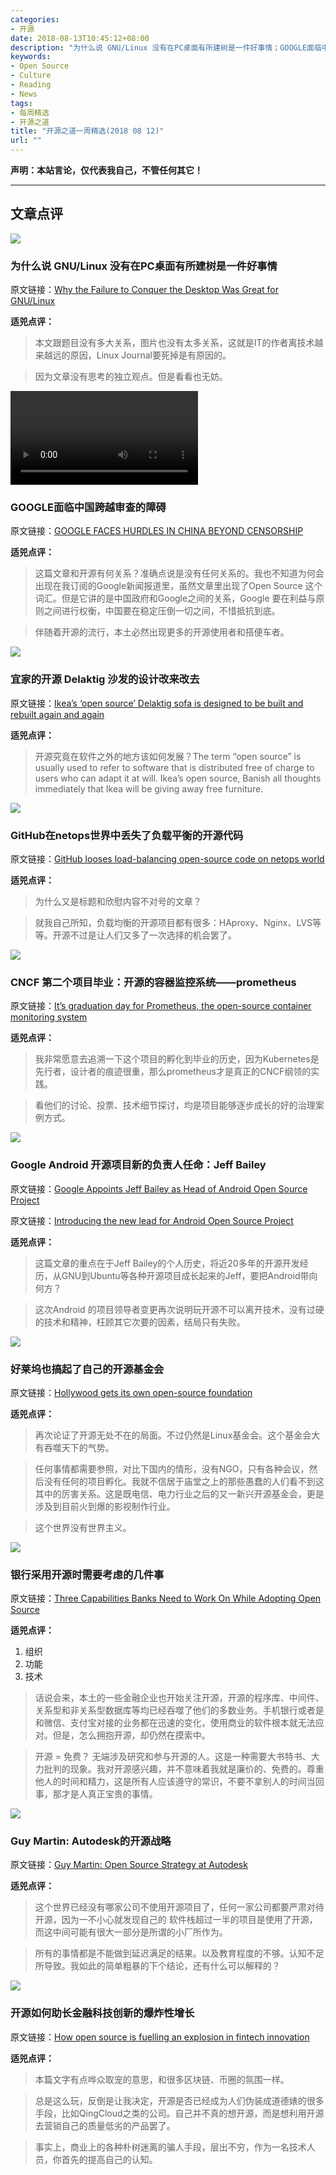```yaml
---
categories:
- 开源
date: 2018-08-13T10:45:12+08:00
description: "为什么说 GNU/Linux 没有在PC桌面有所建树是一件好事情；GOOGLE面临中国跨越审查的障碍；宜家的开源 Delaktig 沙发的设计改来改去；GitHub在netops世界中丢失了负载平衡的开源代码；CNCF 第二个项目毕业：开源的容器监控系统——prometheus；Google Android 开源项目新的负责人任命：Jeff Bailey；好莱坞也搞起了自己的开源基金会；银行采用开源时需要考虑的几件事；Guy Martin: Autodesk的开源战略；开源如何助长金融科技创新的爆炸性增长"
keywords:
- Open Source
- Culture
- Reading
- News
tags:
- 每周精选
- 开源之道
title: "开源之道一周精选(2018 08 12)"
url: ""
---
```

**声明：本站言论，仅代表我自己，不管任何其它！**

---

## 文章点评

![](https://www.linuxjournal.com/sites/default/files/styles/1700x1000/public/nodeimage/story/bigstock--193625041.jpg?itok=0xrGYktk)

### 为什么说 GNU/Linux 没有在PC桌面有所建树是一件好事情

原文链接：[Why the Failure to Conquer the Desktop Was Great for GNU/Linux](https://www.linuxjournal.com/content/why-failure-conquer-desktop-was-great-gnulinux)

**适兕点评：**

> 本文跟题目没有多大关系，图片也没有太多关系，这就是IT的作者离技术越来越远的原因，Linux Journal要死掉是有原因的。

> 因为文章没有思考的独立观点。但是看看也无妨。

![](https://media.wired.com/clips/5b6392cd17c26f0496f4d600/master/pass/lede.mp4)

### GOOGLE面临中国跨越审查的障碍

原文链接：[GOOGLE FACES HURDLES IN CHINA BEYOND CENSORSHIP](https://www.wired.com/story/google-faces-hurdles-in-china-beyond-censorship/)

**适兕点评：**

> 这篇文章和开源有何关系？准确点说是没有任何关系的。我也不知道为何会出现在我订阅的Google新闻报道里，虽然文章里出现了Open Source 这个词汇。但是它讲的是中国政府和Google之间的关系，Google 要在利益与原则之间进行权衡，中国要在稳定压倒一切之间，不惜抵抗到底。

> 伴随着开源的流行，本土必然出现更多的开源使用者和搭便车者。

![](https://cdn.newsapi.com.au/image/v1/51f51cf49d5988bdba0f2b75dd0cd0d9?width=650)

### 宜家的开源 Delaktig 沙发的设计改来改去

原文链接：[Ikea’s ‘open source’ Delaktig sofa is designed to be built and rebuilt again and again](https://www.news.com.au/finance/business/retail/ikeas-open-source-delaktig-sofa-is-designed-to-be-built-and-rebuilt-again-and-again/news-story/9b2f65ad2a572aeaab2abc9aa22b7e91)

**适兕点评：**

> 开源究竟在软件之外的地方该如何发展？The term “open source” is usually used to refer to software that is distributed free of charge to users who can adapt it at will. Ikea’s open source, Banish all thoughts immediately that Ikea will be giving away free furniture.


![](https://regmedia.co.uk/2018/08/09/glb_director_second_chance.png?x=648&y=326&infer_y=1)

### GitHub在netops世界中丢失了负载平衡的开源代码

原文链接：[GitHub looses load-balancing open-source code on netops world](https://www.theregister.co.uk/2018/08/09/github_load_balancing_director/)

**适兕点评：**

> 为什么又是标题和欣慰内容不对号的文章？

> 就我自己所知，负载均衡的开源项目都有很多：HAproxy、Nginx、LVS等等。开源不过是让人们又多了一次选择的机会罢了。

![](https://d15shllkswkct0.cloudfront.net/wp-content/blogs.dir/1/files/2018/07/unsplash-1.jpg)

### CNCF 第二个项目毕业：开源的容器监控系统——prometheus

原文链接：[It’s graduation day for Prometheus, the open-source container monitoring system](https://siliconangle.com/2018/08/09/prometheus-open-source-container-monitoring-system-exits-cncf-incubation/)

**适兕点评：**

> 我非常愿意去追溯一下这个项目的孵化到毕业的历史，因为Kubernetes是先行者，设计者的痕迹很重，那么prometheus才是真正的CNCF纲领的实践。

> 看他们的讨论、投票、技术细节探讨，均是项目能够逐步成长的好的治理案例方式。

![](https://i0.wp.com/beebom.com/wp-content/uploads/2018/08/bailey.jpg?w=640&ssl=1)


### Google Android 开源项目新的负责人任命：Jeff Bailey

原文链接：[Google Appoints Jeff Bailey as Head of Android Open Source Project](https://beebom.com/google-appoints-jeff-bailey-as-head-of-android-open-source-project-division/)

原文链接：[Introducing the new lead for Android Open Source Project](https://opensource.googleblog.com/2018/08/introducing-new-lead-for-android.html)

**适兕点评：**

> 这篇文章的重点在于Jeff Bailey的个人历史，将近20多年的开源开发经历，从GNU到Ubuntu等各种开源项目成长起来的Jeff，要把Android带向何方？

> 这次Android 的项目领导者变更再次说明玩开源不可以离开技术，没有过硬的技术和精神，枉顾其它次要的因素，结局只有失败。

![](https://techcrunch.com/wp-content/uploads/2018/02/gettyimages-645751332.jpg?w=1390&crop=1)

### 好莱坞也搞起了自己的开源基金会

原文链接：[Hollywood gets its own open-source foundation](https://techcrunch.com/2018/08/10/hollywood-gets-its-own-open-source-foundation/)

**适兕点评：**

> 再次论证了开源无处不在的局面。不过仍然是Linux基金会。这个基金会大有吞噬天下的气势。

> 任何事情都需要参照，对比下国内的情形，没有NGO，只有各种会议，然后没有任何的项目孵化。我就不信居于庙堂之上的那些愚蠢的人们看不到这其中的厉害关系。这是既电信、电力行业之后的又一新兴开源基金会，更是涉及到目前火到爆的影视制作行业。

> 这个世界没有世界主义。

![](https://assets.entrepreneur.com/content/3x2/2000/20170801011107-graphicstock-businessman-with-city-and-wireless-communication-network-background-abstract-image-visual-internet-of-things-hubjwhdgsx.jpg?width=700&crop=2:1)

### 银行采用开源时需要考虑的几件事

原文链接：[Three Capabilities Banks Need to Work On While Adopting Open Source](https://www.entrepreneur.com/article/318213)

**适兕点评：**

1. 组织
2. 功能
3. 技术

> 话说会来，本土的一些金融企业也开始关注开源，开源的程序库、中间件、关系型和非关系型数据库等均已经吞噬了他们的多数业务。手机银行或者是和微信、支付宝对接的业务都在迅速的变化，使用商业的软件根本就无法应对。但是，怎么拥抱开源，却仍然在摸索中。

> 开源 = 免费？ 无端涉及研究和参与开源的人。这是一种需要大书特书、大力批判的现象。我对开源感兴趣，并不意味着我就是廉价的、免费的。尊重他人的时间和精力，这是所有人应该遵守的常识，不要不拿别人的时间当回事，那才是人真正宝贵的事情。

![](https://www.linuxfoundation.org/wp-content/uploads/2018/08/open-james-sutton-199643.jpg)

### Guy Martin: Autodesk的开源战略

原文链接：[Guy Martin: Open Source Strategy at Autodesk](https://www.linuxfoundation.org/blog/2018/08/guy-martin-open-source-strategy/)

**适兕点评：**

> 这个世界已经没有哪家公司不使用开源项目了，任何一家公司都要严肃对待开源，因为一不小心就发现自己的 软件栈超过一半的项目是使用了开源，而这中间可能有很大一部分是所谓的小厂所作为。

> 所有的事情都是不能做到延迟满足的结果。以及教育程度的不够。认知不足所导致。我如此的简单粗暴的下个结论，还有什么可以解释的？

![](http://cdn1.itpro.co.uk/sites/itpro/files/styles/insert_main_wide_image/public/2018/08/javascript_shutterstock_634574354.jpg?itok=TZTVumFa)

### 开源如何助长金融科技创新的爆炸性增长

原文链接：[How open source is fuelling an explosion in fintech innovation](http://www.itpro.co.uk/business-operations/31638/how-open-source-is-fuelling-an-explosion-in-fintech-innovation)

**适兕点评：**

> 本篇文字有点哗众取宠的意思，和很多区块链、币圈的氛围一样。

> 总是这么玩，反倒是让我决定，开源是否已经成为人们伪装成道德婊的很多手段，比如QingCloud之类的公司。自己并不真的想开源，而是想利用开源去营销自己的质量低劣的产品罢了。

> 事实上，商业上的各种朴树迷离的骗人手段，层出不穷，作为一名技术人员，你首先的提高自己的认知。
